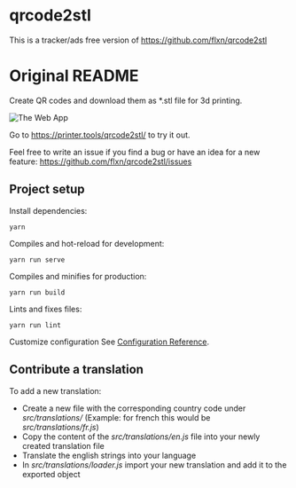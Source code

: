 # qrcode2stl

This is a tracker/ads free version of https://github.com/flxn/qrcode2stl

# Original README

Create QR codes and download them as \*.stl file for 3d printing.

![The Web App](https://flxn.de/images/qrcode2stl_screenshot.png)

Go to https://printer.tools/qrcode2stl/ to try it out.

Feel free to write an issue if you find a bug or have an idea for a new feature: https://github.com/flxn/qrcode2stl/issues

## Project setup
Install dependencies:
```
yarn
```

Compiles and hot-reload for development:
```
yarn run serve
```

Compiles and minifies for production:
```
yarn run build
```

Lints and fixes files:
```
yarn run lint
```

Customize configuration
See [Configuration Reference](https://cli.vuejs.org/config/).

## Contribute a translation
To add a new translation:
- Create a new file with the corresponding country code under *src/translations/*
  (Example: for french this would be *src/translations/fr.js*)
- Copy the content of the *src/translations/en.js* file into your newly created translation file
- Translate the english strings into your language
- In *src/translations/loader.js* import your new translation and add it to the exported object
